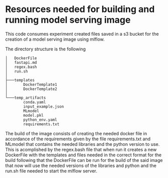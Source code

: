 # Resources needed for building and running model serving image

This code consumes experiment created files saved in a s3 bucket for the creation of a model serving image using mlflow.

The directory structure is the following

```
│   DockerFile
│   fastapi.md
│   regex.bash
│   run.sh
│
├───templates
│       DockerTemplate1
│       DockerTemplate2
│
└───temp_artifacts
        conda.yaml
        input_example.json
        MLmodel
        model.pkl
        python_env.yaml
        requirements.txt
```

The build of the image consists of creating the needed docker file in accordance of the requirements given by the file requirements.txt and MLmodel that contains the needed libraries and the python version to use. This is acomplished by the regex.bash file that when run it creates a new DockerFile with the templates and files needed in the correct format for the build following that the DockerFile can be run for the build of the said image that now will use the needed versions of the libraries and python and the run.sh file needed to start the mlflow server.